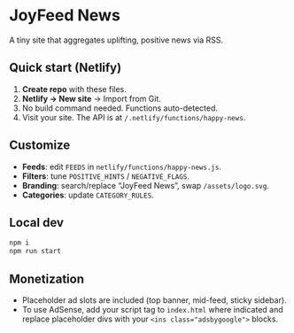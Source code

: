 # JoyFeed News

A tiny site that aggregates uplifting, positive news via RSS.

## Quick start (Netlify)
1. **Create repo** with these files.
2. **Netlify → New site** → Import from Git.
3. No build command needed. Functions auto-detected.
4. Visit your site. The API is at `/.netlify/functions/happy-news`.

## Customize
- **Feeds**: edit `FEEDS` in `netlify/functions/happy-news.js`.
- **Filters**: tune `POSITIVE_HINTS` / `NEGATIVE_FLAGS`.
- **Branding**: search/replace “JoyFeed News”, swap `/assets/logo.svg`.
- **Categories**: update `CATEGORY_RULES`.

## Local dev
```bash
npm i
npm run start
```

## Monetization
- Placeholder ad slots are included (top banner, mid-feed, sticky sidebar).
- To use AdSense, add your script tag to `index.html` where indicated and replace placeholder divs with your `<ins class="adsbygoogle">` blocks.
